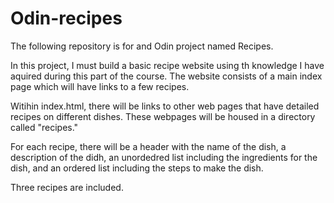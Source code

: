 # Odin-recipes
The following repository is for and Odin project named Recipes. 

In this project, I must build a basic recipe website using th knowledge 
I have aquired during this part of the course. The website consists of 
a main index page which will have links to a few recipes.  

Witihin index.html, there will be links to other web pages that have
detailed recipes on different dishes. These webpages will be housed
in a directory called "recipes." 

For each recipe, there will be a header with the name of the dish,
a description of the didh, an unordedred list including the ingredients
for the dish, and an ordered list including the steps to make the dish.

Three recipes are included. 